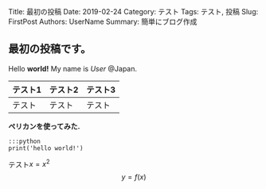 Title: 最初の投稿
Date: 2019-02-24
Category: テスト
Tags: テスト, 投稿
Slug: FirstPost
Authors: UserName
Summary: 簡単にブログ作成

## 最初の投稿です。

Hello **world!** My name is *User* @Japan.

|テスト1|テスト2|テスト3|
|---|---|---|
|テスト|テスト|テスト|

**ペリカンを使ってみた.**

    :::python
    print('hello world!')

テスト$x=x^2$
$$
y=f(x)
$$